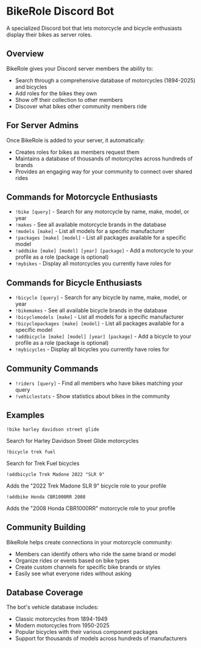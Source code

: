 # BikeRole Discord Bot

A specialized Discord bot that lets motorcycle and bicycle enthusiasts display their bikes as server roles.

## Overview

BikeRole gives your Discord server members the ability to:
- Search through a comprehensive database of motorcycles (1894-2025) and bicycles
- Add roles for the bikes they own
- Show off their collection to other members
- Discover what bikes other community members ride

## For Server Admins

Once BikeRole is added to your server, it automatically:
- Creates roles for bikes as members request them
- Maintains a database of thousands of motorcycles across hundreds of brands
- Provides an engaging way for your community to connect over shared rides

## Commands for Motorcycle Enthusiasts

- `!bike [query]` - Search for any motorcycle by name, make, model, or year
- `!makes` - See all available motorcycle brands in the database
- `!models [make]` - List all models for a specific manufacturer
- `!packages [make] [model]` - List all packages available for a specific model
- `!addbike [make] [model] [year] [package]` - Add a motorcycle to your profile as a role (package is optional)
- `!mybikes` - Display all motorcycles you currently have roles for

## Commands for Bicycle Enthusiasts

- `!bicycle [query]` - Search for any bicycle by name, make, model, or year
- `!bikemakes` - See all available bicycle brands in the database
- `!bicyclemodels [make]` - List all models for a specific manufacturer
- `!bicyclepackages [make] [model]` - List all packages available for a specific model
- `!addbicycle [make] [model] [year] [package]` - Add a bicycle to your profile as a role (package is optional)
- `!mybicycles` - Display all bicycles you currently have roles for

## Community Commands

- `!riders [query]` - Find all members who have bikes matching your query
- `!vehiclestats` - Show statistics about bikes in the community

## Examples

```
!bike harley davidson street glide
```
Search for Harley Davidson Street Glide motorcycles

```
!bicycle trek fuel
```
Search for Trek Fuel bicycles

```
!addbicycle Trek Madone 2022 "SLR 9"
```
Adds the "2022 Trek Madone SLR 9" bicycle role to your profile

```
!addbike Honda CBR1000RR 2008
```
Adds the "2008 Honda CBR1000RR" motorcycle role to your profile

## Community Building

BikeRole helps create connections in your motorcycle community:
- Members can identify others who ride the same brand or model
- Organize rides or events based on bike types
- Create custom channels for specific bike brands or styles
- Easily see what everyone rides without asking

## Database Coverage

The bot's vehicle database includes:
- Classic motorcycles from 1894-1949
- Modern motorcycles from 1950-2025
- Popular bicycles with their various component packages
- Support for thousands of models across hundreds of manufacturers
